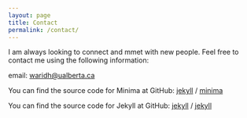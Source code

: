 ```yaml
---
layout: page
title: Contact
permalink: /contact/
---
```


I am always looking to connect and mmet with new people. Feel free to contact me using the following information:  

email: waridh@ualberta.ca


You can find the source code for Minima at GitHub:
[jekyll][jekyll-organization] /
[minima](https://github.com/jekyll/minima)

You can find the source code for Jekyll at GitHub:
[jekyll][jekyll-organization] /
[jekyll](https://github.com/jekyll/jekyll)


[jekyll-organization]: https://github.com/jekyll
